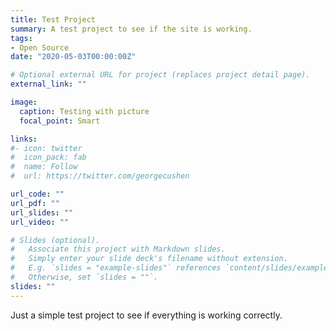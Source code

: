 ```yaml
---
title: Test Project
summary: A test project to see if the site is working.
tags:
- Open Source
date: "2020-05-03T00:00:00Z"

# Optional external URL for project (replaces project detail page).
external_link: ""

image:
  caption: Testing with picture
  focal_point: Smart

links:
#- icon: twitter
#  icon_pack: fab
#  name: Follow
#  url: https://twitter.com/georgecushen

url_code: ""
url_pdf: ""
url_slides: ""
url_video: ""

# Slides (optional).
#   Associate this project with Markdown slides.
#   Simply enter your slide deck's filename without extension.
#   E.g. `slides = "example-slides"` references `content/slides/example-slides.md`.
#   Otherwise, set `slides = ""`.
slides: ""
---
```


Just a simple test project to see if everything is working correctly.
